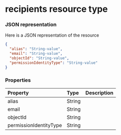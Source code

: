 # recipients resource type



### JSON representation

Here is a JSON representation of the resource

<!-- {
  "blockType": "resource",
  "optionalProperties": [

  ],
  "@odata.type": "microsoft.graph.recipients"
}-->

```json
{
  "alias": "String-value",
  "email": "String-value",
  "objectId": "String-value",
  "permissionIdentityType": "String-value"
}

```
### Properties
| Property	   | Type	|Description|
|:---------------|:--------|:----------|
|alias|String||
|email|String||
|objectId|String||
|permissionIdentityType|String||

<!-- uuid: 472c9853-01b4-477c-90cb-0ecadaf4b499
2015-10-19 09:02:22 UTC -->
<!-- {
  "type": "#page.annotation",
  "description": "recipients resource",
  "keywords": "",
  "section": "documentation",
  "tocPath": ""
}-->
